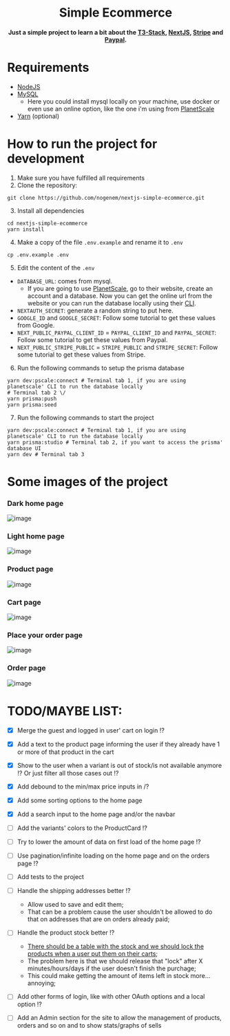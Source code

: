 <h1 align="center">
  Simple Ecommerce
</h1>
<h4 align="center">
  Just a simple project to learn a bit about the <a href="https://create.t3.gg/">T3-Stack</a>, <a href="https://nextjs.org/">NextJS</a>, <a href="https://stripe.com/">Stripe</a> and <a href="https://www.paypal.com/">Paypal</a>.
</h4>

# Requirements

- [NodeJS](https://nodejs.org/)
- [MySQL](https://www.mysql.com/)
  - Here you could install mysql locally on your machine, use docker or even use an online option, like the one i'm using from [PlanetScale](https://planetscale.com/)
- [Yarn](https://yarnpkg.com/) (optional)

# How to run the project for development

1. Make sure you have fulfilled all requirements
2. Clone the repository:

```shell
git clone https://github.com/nogenem/nextjs-simple-ecommerce.git
```

3. Install all dependencies

```shell
cd nextjs-simple-ecommerce
yarn install
```

4. Make a copy of the file `.env.example` and rename it to `.env`

```shell
cp .env.example .env
```

5. Edit the content of the `.env`

- `DATABASE_URL`: comes from mysql.
  - If you are going to use [PlanetScale](https://planetscale.com/), go to their website, create an account and a database. Now you can get the online url from the website or you can run the database locally using their [CLI](https://planetscale.com/features/cli).
- `NEXTAUTH_SECRET`: generate a random string to put here.
- `GOOGLE_ID` and `GOOGLE_SECRET`: Follow some tutorial to get these values from Google.
- `NEXT_PUBLIC_PAYPAL_CLIENT_ID` = `PAYPAL_CLIENT_ID` and `PAYPAL_SECRET`: Follow some tutorial to get these values from Paypal.
- `NEXT_PUBLIC_STRIPE_PUBLIC` = `STRIPE_PUBLIC` and `STRIPE_SECRET`: Follow some tutorial to get these values from Stripe.

6. Run the following commands to setup the prisma database

```shell
yarn dev:pscale:connect # Terminal tab 1, if you are using planetscale' CLI to run the database locally
# Terminal tab 2 \/
yarn prisma:push
yarn prisma:seed
```

7. Run the following commands to start the project

```shell
yarn dev:pscale:connect # Terminal tab 1, if you are using planetscale' CLI to run the database locally
yarn prisma:studio # Terminal tab 2, if you want to access the prisma' database UI
yarn dev # Terminal tab 3
```

# Some images of the project

### Dark home page

![image](https://user-images.githubusercontent.com/2437497/226357252-d78b5b4d-6cac-4869-8b1c-893189f3d020.png)

### Light home page

![image](https://user-images.githubusercontent.com/2437497/226357293-c778bb06-dc69-44d4-a239-4dff3bcdd1dc.png)

### Product page

![image](https://user-images.githubusercontent.com/2437497/226357354-9e276127-ee94-4b83-8ac4-ff8cff735129.png)

### Cart page

![image](https://user-images.githubusercontent.com/2437497/226357400-44e94960-ceaa-4f2d-a34e-e762a06f1a46.png)

### Place your order page

![image](https://user-images.githubusercontent.com/2437497/226357478-8ad11bf6-783a-4f57-94c1-ca4d2ee7809f.png)

### Order page

![image](https://user-images.githubusercontent.com/2437497/226357533-0f577c53-804a-4962-8997-eac2ac0074c1.png)

# TODO/MAYBE LIST:

- [x] Merge the guest and logged in user' cart on login !?

- [x] Add a text to the product page informing the user if they already have 1 or more of that product in the cart

- [x] Show to the user when a variant is out of stock/is not available anymore !? Or just filter all those cases out !?

- [x] Add debound to the min/max price inputs in /?

- [x] Add some sorting options to the home page

- [x] Add a search input to the home page and/or the navbar

- [ ] Add the variants' colors to the ProductCard !?

- [ ] Try to lower the amount of data on first load of the home page !?

- [ ] Use pagination/infinite loading on the home page and on the orders page !?

- [ ] Add tests to the project

- [ ] Handle the shipping addresses better !?

  - Allow used to save and edit them;
  - That can be a problem cause the user shouldn't be allowed to do that on addresses that are on orders already paid;

- [ ] Handle the product stock better !?

  - [There should be a table with the stock and we should lock the products when a user put them on their carts](https://stackoverflow.com/a/17483270);
  - The problem here is that we should release that "lock" after X minutes/hours/days if the user doesn't finish the purchage;
  - This could make getting the amount of items left in stock more... annoying;

- [ ] Add other forms of login, like with other OAuth options and a local option !?

- [ ] Add an Admin section for the site to allow the management of products, orders and so on and to show stats/graphs of sells
